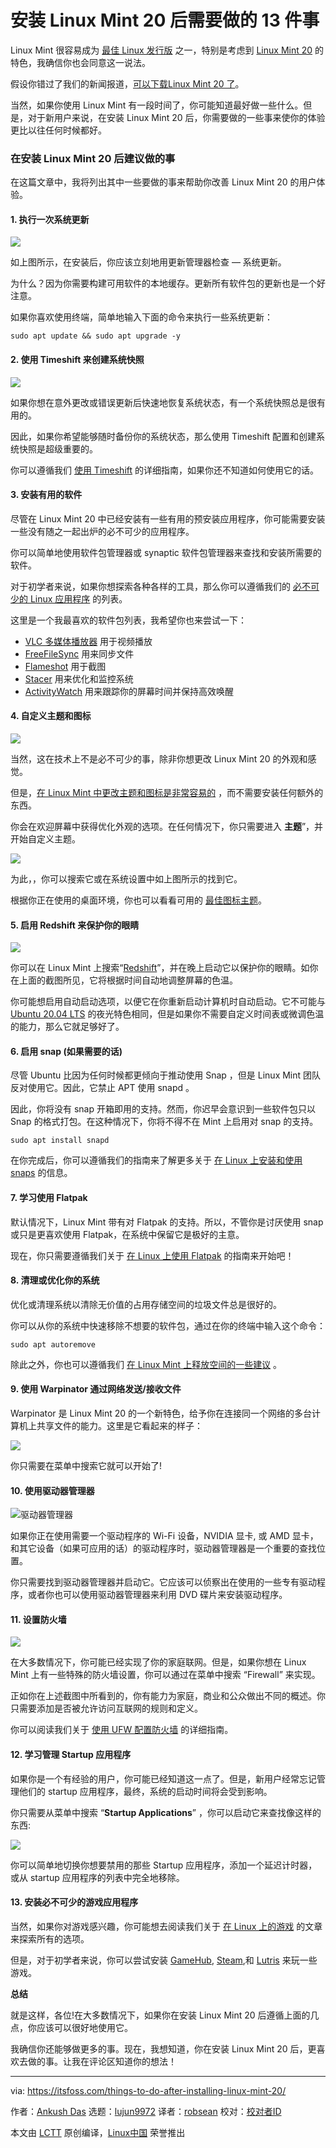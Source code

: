 [#]: collector: (lujun9972)
[#]: translator: (robsean)
[#]: reviewer: ( )
[#]: publisher: ( )
[#]: url: ( )
[#]: subject: (13 Things To Do After Installing Linux Mint 20)
[#]: via: (https://itsfoss.com/things-to-do-after-installing-linux-mint-20/)
[#]: author: (Ankush Das https://itsfoss.com/author/ankush/)

安装 Linux Mint 20 后需要做的 13 件事
======

Linux Mint 很容易成为 [最佳 Linux 发行版][1] 之一，特别是考虑到 [Linux Mint 20][2] 的特色，我确信你也会同意这一说法。

假设你错过了我们的新闻报道，[可以下载Linux Mint 20 了][3]。

当然，如果你使用 Linux Mint 有一段时间了，你可能知道最好做一些什么。但是，对于新用户来说，在安装 Linux Mint 20 后，你需要做的一些事来使你的体验更比以往任何时候都好。

### 在安装  Linux Mint 20 后建议做的事

在这篇文章中，我将列出其中一些要做的事来帮助你改善 Linux Mint 20 的用户体验。

#### 1\. 执行一次系统更新

![][4]

如上图所示，在安装后，你应该立刻地用更新管理器检查 — 系统更新。

为什么？因为你需要构建可用软件的本地缓存。更新所有软件包的更新也是一个好注意。

如果你喜欢使用终端，简单地输入下面的命令来执行一些系统更新：

```
sudo apt update && sudo apt upgrade -y
```

#### 2\. 使用 Timeshift 来创建系统快照

![][5]

如果你想在意外更改或错误更新后快速地恢复系统状态，有一个系统快照总是很有用的。

因此，如果你希望能够随时备份你的系统状态，那么使用 Timeshift 配置和创建系统快照是超级重要的。

你可以遵循我们 [使用 Timeshift][6] 的详细指南，如果你还不知道如何使用它的话。

#### 3\. 安装有用的软件

尽管在 Linux Mint 20 中已经安装有一些有用的预安装应用程序，你可能需要安装一些没有随之一起出炉的必不可少的应用程序。

你可以简单地使用软件包管理器或 synaptic 软件包管理器来查找和安装所需要的软件。

对于初学者来说，如果你想探索各种各样的工具，那么你可以遵循我们的 [必不可少的 Linux 应用程序][7] 的列表。

这里是一个我最喜欢的软件包列表，我希望你也来尝试一下：

  * [VLC 多媒体播放器][8] 用于视频播放
  * [FreeFileSync][9] 用来同步文件
  * [Flameshot][10] 用于截图
  * [Stacer][11] 用来优化和监控系统
  * [ActivityWatch][12] 用来跟踪你的屏幕时间并保持高效唤醒



#### 4\. 自定义主题和图标

![][13]

当然，这在技术上不是必不可少的事，除非你想更改 Linux Mint 20 的外观和感觉。

但是，[在 Linux Mint 中更改主题和图标是非常容易的][14] ，而不需要安装任何额外的东西。

你会在欢迎屏幕中获得优化外观的选项。在任何情况下，你只需要进入 **主题**”，并开始自定义主题。

![][15]

为此，，你可以搜索它或在系统设置中如上图所示的找到它。

根据你正在使用的桌面环境，你也可以看看可用的 [最佳图标主题][16]。

#### 5\. 启用 Redshift 来保护你的眼睛

![][17]

你可以在 Linux Mint 上搜索“[Redshift][18]”，并在晚上启动它以保护你的眼睛。如你在上面的截图所见，它将根据时间自动地调整屏幕的色温。

你可能想启用自动启动选项，以便它在你重新启动计算机时自动启动。它不可能与 [Ubuntu 20.04 LTS][19] 的夜光特色相同，但是如果你不需要自定义时间表或微调色温的能力，那么它就足够好了。

#### 6\. 启用 snap (如果需要的话)

尽管 Ubuntu 比因为任何时候都更倾向于推动使用 Snap ，但是 Linux Mint 团队反对使用它。因此，它禁止 APT 使用 snapd 。

因此，你将没有 snap 开箱即用的支持。然而，你迟早会意识到一些软件包只以 Snap 的格式打包。在这种情况下，你将不得不在 Mint 上启用对 snap 的支持。

```
sudo apt install snapd
```

在你完成后，你可以遵循我们的指南来了解更多关于 [在 Linux 上安装和使用 snaps][20] 的信息。

#### 7\. 学习使用 Flatpak

默认情况下，Linux Mint 带有对 Flatpak 的支持。所以，不管你是讨厌使用 snap 或只是更喜欢使用 Flatpak，在系统中保留它是极好的主意。

现在，你只需要遵循我们关于 [在 Linux 上使用 Flatpak][21] 的指南来开始吧！

#### 8\. 清理或优化你的系统

优化或清理系统以清除无价值的占用存储空间的垃圾文件总是很好的。

你可以从你的系统中快速移除不想要的软件包，通过在你的终端中输入这个命令：

```
sudo apt autoremove
```

除此之外，你也可以遵循我们 [在 Linux Mint 上释放空间的一些建议][22] 。

#### 9\. 使用 Warpinator 通过网络发送/接收文件

Warpinator 是 Linux Mint 20 的一个新特色，给予你在连接同一个网络的多台计算机上共享文件的能力。这里是它看起来的样子：

![][23]

你只需要在菜单中搜索它就可以开始了!

#### 10\. 使用驱动器管理器

![驱动器管理器][24]

如果你正在使用需要一个驱动程序的 Wi-Fi 设备，NVIDIA 显卡, 或 AMD 显卡，和其它设备（如果可应用的话）的驱动程序时，驱动器管理器是一个重要的查找位置。

你只需要找到驱动器管理器并启动它。它应该可以侦察出在使用的一些专有驱动程序，或者你也可以使用驱动器管理器来利用 DVD 碟片来安装驱动程序。

#### 11\. 设置防火墙

![][25]

在大多数情况下，你可能已经实现了你的家庭联网。但是，如果你想在 Linux Mint 上有一些特殊的防火墙设置，你可以通过在菜单中搜索 “Firewall” 来实现。

正如你在上述截图中所看到的，你有能力为家庭，商业和公众做出不同的概述。你只需要添加是否被允许访问互联网的规则和定义。

你可以阅读我们关于 [使用 UFW 配置防火墙][26] 的详细指南。

#### 12\. 学习管理 Startup 应用程序

如果你是一个有经验的用户，你可能已经知道这一点了。但是，新用户经常忘记管理他们的 startup 应用程序，最终，系统的启动时间将会受到影响。

你只需要从菜单中搜索 “**Startup Applications**” ，你可以启动它来查找像这样的东西:

![][27]

你可以简单地切换你想要禁用的那些 Startup 应用程序，添加一个延迟计时器，或从 startup 应用程序的列表中完全地移除。

#### 13\. 安装必不可少的游戏应用程序

当然，如果你对游戏感兴趣，你可能想去阅读我们关于 [在 Linux 上的游戏][28] 的文章来探索所有的选项。

但是，对于初学者来说，你可以尝试安装 [GameHub][29], [Steam][30],和 [Lutris][31] 来玩一些游戏。

**总结**

就是这样，各位!在大多数情况下，如果你在安装 Linux Mint 20 后遵循上面的几点，你应该可以很好地使用它。

我确信你还能够做更多的事。现在，我想知道，你在安装 Linux Mint 20 后，更喜欢去做的事。让我在评论区知道你的想法！

--------------------------------------------------------------------------------

via: https://itsfoss.com/things-to-do-after-installing-linux-mint-20/

作者：[Ankush Das][a]
选题：[lujun9972][b]
译者：[robsean](https://github.com/robsean)
校对：[校对者ID](https://github.com/校对者ID)

本文由 [LCTT](https://github.com/LCTT/TranslateProject) 原创编译，[Linux中国](https://linux.cn/) 荣誉推出

[a]: https://itsfoss.com/author/ankush/
[b]: https://github.com/lujun9972
[1]: https://itsfoss.com/best-linux-distributions/
[2]: https://itsfoss.com/linux-mint-20/
[3]: https://itsfoss.com/linux-mint-20-download/
[4]: https://i0.wp.com/itsfoss.com/wp-content/uploads/2020/06/linux-mint-20-system-update.png?ssl=1
[5]: https://i1.wp.com/itsfoss.com/wp-content/uploads/2018/07/snapshot-linux-mint-timeshift.jpeg?ssl=1
[6]: https://itsfoss.com/backup-restore-linux-timeshift/
[7]: https://itsfoss.com/essential-linux-applications/
[8]: https://www.videolan.org/vlc/
[9]: https://itsfoss.com/freefilesync/
[10]: https://itsfoss.com/flameshot/
[11]: https://itsfoss.com/optimize-ubuntu-stacer/
[12]: https://itsfoss.com/activitywatch/
[13]: https://i0.wp.com/itsfoss.com/wp-content/uploads/2020/06/linux-mint-20-theme.png?ssl=1
[14]: https://itsfoss.com/install-icon-linux-mint/
[15]: https://i2.wp.com/itsfoss.com/wp-content/uploads/2020/06/linux-mint-20-system-settings.png?ssl=1
[16]: https://itsfoss.com/best-icon-themes-ubuntu-16-04/
[17]: https://i2.wp.com/itsfoss.com/wp-content/uploads/2020/06/linux-mint-20-redshift-1.png?ssl=1
[18]: https://itsfoss.com/install-redshift-linux-mint/
[19]: https://itsfoss.com/ubuntu-20-04-release-features/
[20]: https://itsfoss.com/install-snap-linux/
[21]: https://itsfoss.com/flatpak-guide/
[22]: https://itsfoss.com/free-up-space-ubuntu-linux/
[23]: https://i2.wp.com/itsfoss.com/wp-content/uploads/2020/04/mint-20-warpinator-1.png?ssl=1
[24]: https://i2.wp.com/itsfoss.com/wp-content/uploads/2013/12/Additional-Driver-Linux-Mint-16.png?ssl=1
[25]: https://i1.wp.com/itsfoss.com/wp-content/uploads/2020/06/linux-mint-20-firewall.png?ssl=1
[26]: https://itsfoss.com/set-up-firewall-gufw/
[27]: https://i1.wp.com/itsfoss.com/wp-content/uploads/2020/06/linux-mint-20-startup-applications.png?ssl=1
[28]: https://itsfoss.com/linux-gaming-guide/
[29]: https://itsfoss.com/gamehub/
[30]: https://store.steampowered.com
[31]: https://lutris.net
